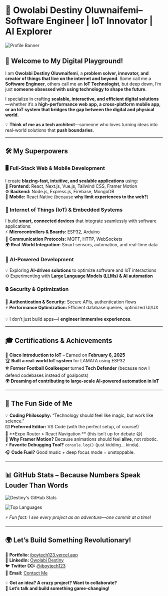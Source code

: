 # 🚀 Owolabi Destiny Oluwnaifemi– Software Engineer | IoT Innovator | AI Explorer  

![Profile Banner](https://raw.githubusercontent.com/owolabijunior12/owolabijunior12/main/banner.png)  

## 👋 Welcome to My Digital Playground!  

I am **Owolabi Destiny Oluwnaifemi**, a **problem solver, innovator, and creator of things that live on the internet and beyond**. Some call me a **Software Engineer**, others call me an **IoT Technologist**, but deep down, I’m just **someone obsessed with using technology to shape the future**.  

I specialize in crafting **scalable, interactive, and efficient digital solutions**—whether it’s a **high-performance web app, a cross-platform mobile app, or an IoT system that bridges the gap between the digital and physical world**.  

💡 **Think of me as a tech architect**—someone who loves turning ideas into real-world solutions that **push boundaries**.  

---

## 🛠️ **My Superpowers**  

### **🖥️ Full-Stack Web & Mobile Development**  
I create **blazing-fast, intuitive, and scalable applications** using:  
🚀 **Frontend:** React, Next.js, Vue.js, Tailwind CSS, Framer Motion  
⚙️ **Backend:** Node.js, Express.js, Firebase, MongoDB  
📱 **Mobile:** React Native (because **why limit experiences to the web?**)  

### **🔌 Internet of Things (IoT) & Embedded Systems**  
I build **smart, connected devices** that integrate seamlessly with software applications:  
⚡ **Microcontrollers & Boards:** ESP32, Arduino  
📡 **Communication Protocols:** MQTT, HTTP, WebSockets  
🌍 **Real-World Integration:** Smart sensors, automation, and real-time data  

### **🤖 AI-Powered Development**  
💡 Exploring **AI-driven solutions** to optimize software and IoT interactions  
⚙️ Experimenting with **Large Language Models (LLMs) & AI automation**  

### **🔒 Security & Optimization**  
🔐 **Authentication & Security:** Secure APIs, authentication flows  
⚡ **Performance Optimization:** Efficient database queries, optimized UI/UX  

💡 I don’t just build apps—I **engineer immersive experiences**.  

---

## 🎓 **Certifications & Achievements**  

📜 **Cisco Introduction to IoT** – Earned on **February 6, 2025**  
🏆 **Built a real-world IoT system** for LAMATA using ESP32  
⚽ **Former Football Goalkeeper** turned **Tech Defender** (because now I defend codebases instead of goalposts)  
🌍 **Dreaming of contributing to large-scale AI-powered automation in IoT**  

---

## 🤯 **The Fun Side of Me**  

💡 **Coding Philosophy:** “Technology should feel like magic, but work like science.”  
⌨️ **Preferred Editor:** VS Code (with the perfect setup, of course!)  
🚀 **Expo Router > React Navigation ** (this isn’t up for debate 😆)  
🎨 **Why Framer Motion?** Because animations should feel **alive**, not robotic.  
⚡ **Favorite Debugging Tool?** `console.log()` (just kidding… kinda).  
🎧 **Code Fuel?** Good music + deep focus mode = unstoppable.  

---

## 📊 **GitHub Stats – Because Numbers Speak Louder Than Words**  

![Destiny's GitHub Stats](https://github-readme-stats.vercel.app/api?username=owolabijunior12&show_icons=true&theme=radical)  

![Top Languages](https://github-readme-stats.vercel.app/api/top-langs/?username=owolabijunior12&layout=compact&theme=radical)  

⚡ *Fun fact: I see every project as an adventure—one commit at a time!*  

---

## 🌍 **Let’s Build Something Revolutionary!**  

🚀 **Portfolio:** [iboytech123.vercel.app](https://iboytech123.vercel.app/)  
📍 **LinkedIn:** [Owolabi Destiny](https://www.linkedin.com/in/owolabi-destiny-oluwanifemi-231222265)  
🐦 **Twitter (X):** [@iboytech123](https://twitter.com/iboytech123)  
📧 **Email:** [Contact Me](mailto:owolabijunior12@gmail.com)  

💡 **Got an idea? A crazy project? Want to collaborate?**  
🔗 **Let’s talk and build something game-changing!**  
